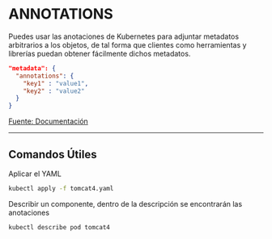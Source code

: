 # ANNOTATIONS

Puedes usar las anotaciones de Kubernetes para adjuntar metadatos arbitrarios a los objetos, de tal forma que clientes como herramientas y librerías puedan obtener fácilmente dichos metadatos.

```json
"metadata": {
  "annotations": {
    "key1" : "value1",
    "key2" : "value2"
  }
}
```

[Fuente: Documentación](https://kubernetes.io/es/docs/concepts/overview/working-with-objects/annotations/)

----

## Comandos Útiles

Aplicar el YAML

```bash
kubectl apply -f tomcat4.yaml
```

Describir un componente, dentro de la descripción se encontrarán las anotaciones

```bash
kubectl describe pod tomcat4
```
